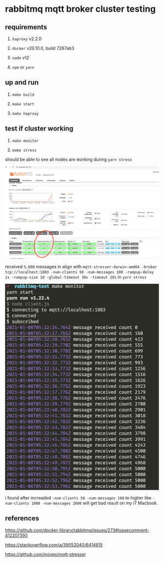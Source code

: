 # rabbitmq mqtt broker cluster testing

## requirements

1. `haproxy` v2.2.0

2. `docker` v20.10.0, build 7287ab3

3. `node` v12

4. `npm` or `yarn`

## up and run

1. `make build`

2. `make start`

3. `make haproxy`

## test if cluster working

1. `make monitor`

2. `make stress`

should be able to see all nodes are working during `yarn stress`

![cluster-node-status](img/cluster-nodes-status.png)

received `5,000` messages in align with `mqtt-stresser-darwin-amd64 -broker tcp://localhost:1883 -num-clients 50 -num-messages 100 -rampup-delay 1s -rampup-size 10 -global-timeout 30s -timeout 20s` in `yarn stress`

![received-messages-amout](img/received-messages-amount.png)

i found after increaded `-num-clients 50 -num-messages 100` to higher like `-num-clients 1000 -num-messages 2000` will get bad result on my i7 Macbook.

## references

https://github.com/docker-library/rabbitmq/issues/273#issuecomment-412207393

https://stackoverflow.com/a/39052040/6414615

https://github.com/inovex/mqtt-stresser
